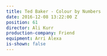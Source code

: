 ```yaml
---
title: Ted Baker - Colour by Numbers
date: 2016-12-08 13:22:00 Z
position: 61
director: Ali Kurr
production-company: Friend
equipment: Arri Alexa
is-shown: false
---
```


